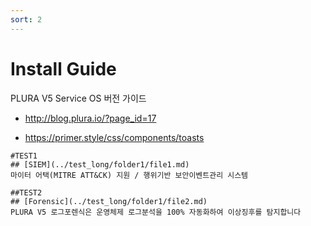 ```yaml
---
sort: 2
---
```


# Install Guide

PLURA V5 Service OS 버전 가이드

- http://blog.plura.io/?page_id=17

- https://primer.style/css/components/toasts


```note
#TEST1
## [SIEM](../test_long/folder1/file1.md)
마이터 어택(MITRE ATT&CK) 지원 / 행위기반 보안이벤트관리 시스템
```

```note
##TEST2
## [Forensic](../test_long/folder1/file2.md)
PLURA V5 로그포렌식은 운영체제 로그분석을 100% 자동화하여 이상징후를 탐지합니다
```

